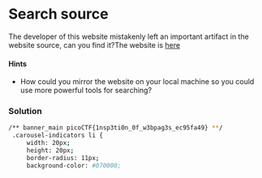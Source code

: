 # Search source
The developer of this website mistakenly left an important artifact in the website source, can you find it?The website is [here](http://saturn.picoctf.net:50761/)

#### Hints
- How could you mirror the website on your local machine so you could use more powerful tools for searching?

### Solution
```bash
/** banner_main picoCTF{1nsp3ti0n_0f_w3bpag3s_ec95fa49} **/
 .carousel-indicators li {
     width: 20px;
     height: 20px;
     border-radius: 11px;
     background-color: #070000;
```

